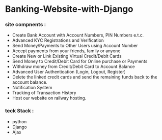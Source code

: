 # Banking-Website-with-Django

### site compnents :
    
  - Create Bank Account with Account Numbers, PIN Numbers e.t.c.
  - Advanced KYC Registrations and Verification
  - Send Money/Payments to Other Users using Account Number
  - Accept payments from your friends, family or anyone
  - Create New or Link Existing Virtual Credit/Debit Cards
  - Send Money to Credit/Debit Card for Online purchase or Payments
  - Withdraw money from Credit/Debit Card to Account Balance
  - Advanced User Authentication (Login, Logout, Register)
  - Delete the linked credit cards and send the remaining funds back to the account balance.
  - Notification System
  - Tracking of Transaction History
  - Host our website on railway hosting. 


### teck Stack :
  - python
  - Django  
  - Ajax    
